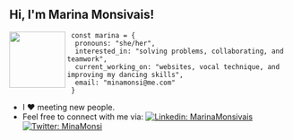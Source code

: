 <h2> Hi, I'm Marina Monsivais!</h2> 
<img  align='left' src="https://media.giphy.com/media/kDkUNHvbB6vjqeWSyp/giphy.gif" width="100">

     const marina = {
      pronouns: "she/her",
      interested_in: "solving problems, collaborating, and teamwork",
      current_working_on: "websites, vocal technique, and improving my dancing skills",
      email: "minamonsi@me.com"
     }

- I :heart: meeting new people.
- Feel free to connect with me via: [![Linkedin: MarinaMonsivais](https://img.shields.io/badge/-MarinaMonsivais-blue?style=flat-square&logo=Linkedin&logoColor=white&link=https://www.linkedin.com/in/thaianebraga/)](https://www.linkedin.com/in/marinamonsivais-webdev/)
  [![Twitter: MinaMonsi ](https://img.shields.io/twitter/follow/MinaMonsi?style=social)](https://twitter.com/minamonsi)

<!--
**MinaMonsi/MinaMonsi** is a ✨ _special_ ✨ repository because its `README.md` (this file) appears on your GitHub profile.
